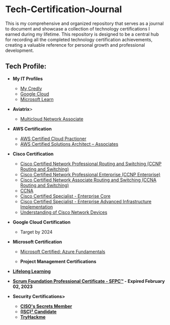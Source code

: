 # Tech-Certification-Journal
This is my comprehensive and organized repository that serves as a journal to document and showcase a collection of technology certifications I earned during my lifetime. This repository is designed to be a central hub for recording all the completed technology certification achievements, creating a valuable reference for personal growth and professional development.

<h2>Tech Profile:</h2>

- <b>My IT Profiles</b>
  - [My Credly](https://www.credly.com/users/mark-emmanuel-ganut/badges)
  - [Google Cloud](https://www.cloudskillsboost.google/public_profiles/96aea18f-5c94-482d-9a4b-3e66b75aa936)
  - [Microsoft Learn](https://learn.microsoft.com/en-us/users/markganut/)

- <b>Aviatrix</b>>
    - [Multicloud Network Associate](https://www.credly.com/badges/959b98af-3c6b-4611-9aed-fe216415c90f/public_url)

- <b>AWS Certification</b>
  - [AWS Certified Cloud Practioner](https://www.credly.com/badges/a061ffaf-fd7e-450b-9aba-f730c1a84fbd/public_url) 
  - [AWS Certified Solutions Architect – Associates](https://www.credly.com/badges/871ebf8f-0e9b-4ad6-a149-2971e2063769/public_url)

- <b>Cisco Certification</b> 
  - [Cisco Certified Network Professional Routing and Switching (CCNP Routing and Switching)](https://www.credly.com/badges/400fba81-f34b-4546-a370-f612a1209ac8/public_url)
  - [Cisco Certified Network Professional Enterprise (CCNP Enterprise)](https://www.credly.com/badges/f941b8fc-d689-4d5f-a13a-db0efa065bba/public_url)
  - [Cisco Certified Network Associate Routing and Switching (CCNA Routing and Switching)](https://www.credly.com/badges/935672f9-929f-481a-943e-bc9c3bcd94ed/public_url)
  - [CCNA](https://www.credly.com/badges/41739939-d44e-436d-b62c-751943e2c098/public_url)
  - [Cisco Certified Specialist - Enterprise Core](https://www.credly.com/badges/8c498e6a-6afb-49e2-a698-e61363dc3ee6/public_url)
  - [Cisco Certified Specialist - Enterprise Advanced Infrastructure Implementation](https://www.credly.com/badges/9574a4f4-47ed-4aaf-a54b-ef45a4224ff6/public_url)
  - [Understanding of Cisco Network Devices](https://www.credly.com/badges/3a2b306a-d97a-4bd3-82ca-f1a54ea45845/public_url)

- <b>Google Cloud Certification</b>
  - Target by 2024

- <b>Microsoft Certification</b>
  - [Microsoft Certified: Azure Fundamentals](https://learn.microsoft.com/api/credentials/share/en-us/MarkEmmanuelGanut-2562/C43FDA154DF5E129?sharingId=78579FAAE5888DF4)

  - <b>Project Management Certifications<b>
 - [Lifelong Learning](https://www.credly.com/badges/24961115-0ad5-4ba7-9a7e-53d24891102f/public_url)
 - [Scrum Foundation Professional Certificate - SFPC™](https://www.credly.com/badges/919f1216-3f41-4d7e-968a-bd9f65e27db4/public_url) - Expired February 02, 2023

- <b>Security Certifications</b>>
  - [CISO's Secrets Member](https://www.credly.com/badges/c150231c-09ea-4ba3-9ce4-dcfe20a2bd8d/public_url)
  - [(ISC)² Candidate](https://www.credly.com/badges/3353b103-2d91-4edd-be60-f325eb8c3e2a/public_url)
  - [TryHackme](https://tryhackme.com/p/moganut)
